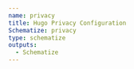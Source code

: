 ```yaml
---
name: privacy
title: Hugo Privacy Configuration
Schematize: privacy
type: schematize
outputs:
  - Schematize
---
```

